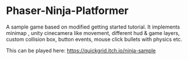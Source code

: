 # Phaser-Ninja-Platformer
​A sample game based on modified getting started tutorial. It implements minimap , unity cinecamera like movement, different hud &amp; game layers, custom collision box, button events, mouse click bullets with physics etc.

This can be played here:
https://quickgrid.itch.io/ninja-sample

